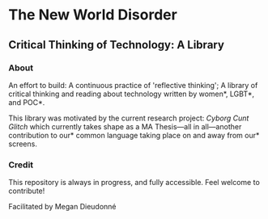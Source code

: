 <h1>The New World Disorder</h1>
<h2>Critical Thinking of Technology: A Library</h2>

<h3>About</h3>
<p>An effort to build: A continuous practice of 'reflective thinking'; A library of critical thinking and reading about technology written by women*, LGBT*, and POC*.</p>

<p>This library was motivated by the current research project: <i>Cyborg Cunt Glitch</i> which currently takes shape as a MA Thesis—all in all—another contribution to our* common language taking place on and away from our* screens.</p>

<h3>Credit</h3>
<p>This repository is always in progress, and fully accessible. Feel welcome to contribute!</p>
<p>Facilitated by Megan Dieudonné</p>

